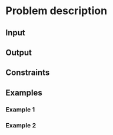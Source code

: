 # Problem description

## Input

## Output

## Constraints

## Examples

### Example 1

### Example 2

